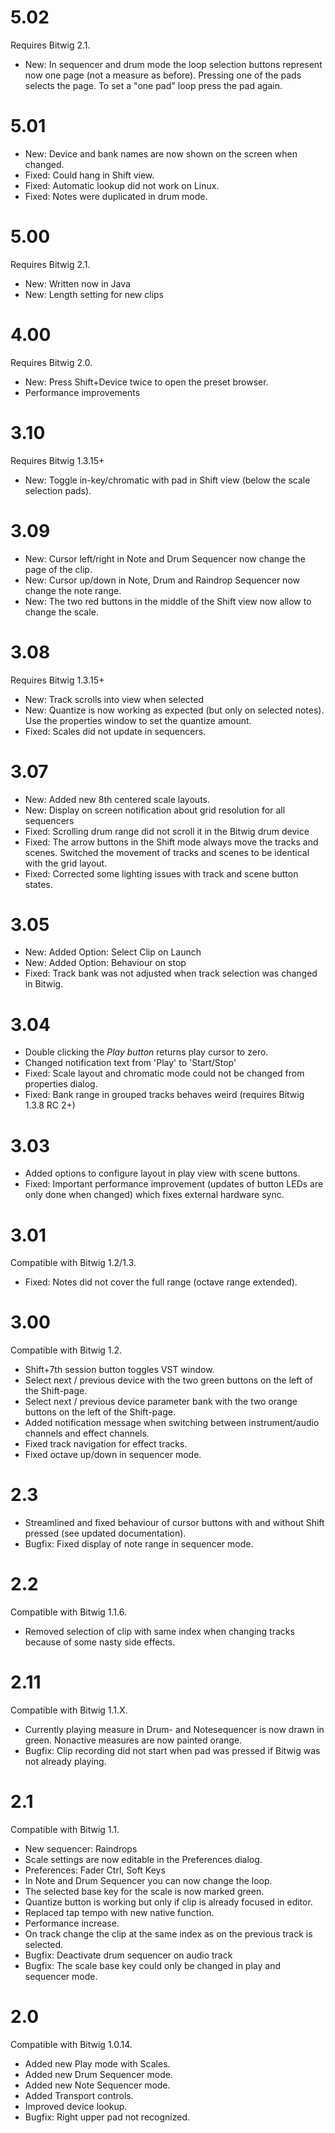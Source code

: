 # 5.02
Requires Bitwig 2.1.
* New: In sequencer and drum mode the loop selection buttons represent now one page (not a measure as before). Pressing one of the pads selects the page. To set a "one pad" loop press the pad again.

# 5.01
* New: Device and bank names are now shown on the screen when changed.
* Fixed: Could hang in Shift view.
* Fixed: Automatic lookup did not work on Linux.
* Fixed: Notes were duplicated in drum mode.

# 5.00
Requires Bitwig 2.1.
* New: Written now in Java
* New: Length setting for new clips
        
# 4.00
Requires Bitwig 2.0.
* New: Press Shift+Device twice to open the preset browser.
* Performance improvements

# 3.10
Requires Bitwig 1.3.15+
* New: Toggle in-key/chromatic with pad in Shift view (below the scale selection pads).

# 3.09
* New: Cursor left/right in Note and Drum Sequencer now change the page of the clip.
* New: Cursor up/down in Note, Drum and Raindrop Sequencer now change the note range.
* New: The two red buttons in the middle of the Shift view now allow to change the scale.

# 3.08
Requires Bitwig 1.3.15+
* New: Track scrolls into view when selected
* New: Quantize is now working as expected (but only on selected notes). Use the properties window to set the quantize amount.
* Fixed: Scales did not update in sequencers.

# 3.07
* New: Added new 8th centered scale layouts.
* New: Display on screen notification about grid resolution for all sequencers
* Fixed: Scrolling drum range did not scroll it in the Bitwig drum device
* Fixed: The arrow buttons in the Shift mode always move the tracks and scenes. Switched the movement of tracks and scenes to be identical with the grid layout.
* Fixed: Corrected some lighting issues with track and scene button states.

# 3.05
* New: Added Option: Select Clip on Launch
* New: Added Option: Behaviour on stop
* Fixed: Track bank was not adjusted when track selection was changed in Bitwig.

# 3.04
* Double clicking the *Play button* returns play cursor to zero.
* Changed notification text from 'Play' to 'Start/Stop'
* Fixed: Scale layout and chromatic mode could not be changed from properties dialog.
* Fixed: Bank range in grouped tracks behaves weird (requires Bitwig 1.3.8 RC 2+)

# 3.03
* Added options to configure layout in play view with scene buttons.
* Fixed: Important performance improvement (updates of button LEDs are only done when changed) which fixes external hardware sync.

# 3.01
Compatible with Bitwig 1.2/1.3.
* Fixed: Notes did not cover the full range (octave range extended).

# 3.00
Compatible with Bitwig 1.2.
* Shift+7th session button toggles VST window.
* Select next / previous device with the two green buttons on the left of the Shift-page.
* Select next / previous device parameter bank with the two orange buttons on the left of the Shift-page.
* Added notification message when switching between instrument/audio channels and effect channels.
* Fixed track navigation for effect tracks.
* Fixed octave up/down in sequencer mode.

# 2.3
* Streamlined and fixed behaviour of cursor buttons with and without Shift pressed (see updated documentation).
* Bugfix: Fixed display of note range in sequencer mode.

# 2.2
Compatible with Bitwig 1.1.6.
* Removed selection of clip with same index when changing tracks because of some nasty side effects.

# 2.11
Compatible with Bitwig 1.1.X.
* Currently playing measure in Drum- and Notesequencer is now drawn in green. Nonactive measures are now painted orange.
* Bugfix: Clip recording did not start when pad was pressed if Bitwig was not already playing.

# 2.1
Compatible with Bitwig 1.1.
* New sequencer: Raindrops
* Scale settings are now editable in the Preferences dialog.
* Preferences: Fader Ctrl, Soft Keys
* In Note and Drum Sequencer you can now change the loop.
* The selected base key for the scale is now marked green.
* Quantize button is working but only if clip is already focused in editor.
* Replaced tap tempo with new native function.
* Performance increase.
* On track change the clip at the same index as on the previous track is selected.
* Bugfix: Deactivate drum sequencer on audio track
* Bugfix: The scale base key could only be changed in play and sequencer mode.

# 2.0
Compatible with Bitwig 1.0.14.
* Added new Play mode with Scales.
* Added new Drum Sequencer mode.
* Added new Note Sequencer mode.
* Added Transport controls.
* Improved device lookup.
* Bugfix: Right upper pad not recognized.